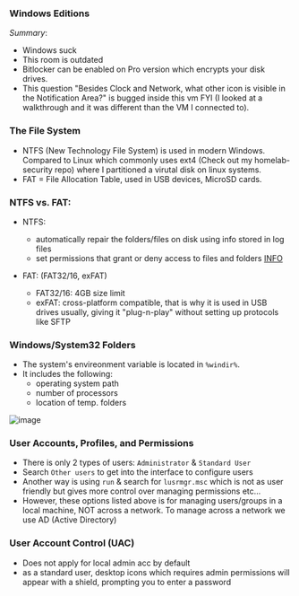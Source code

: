 ### Windows Editions

*Summary*:
- Windows suck
- This room is outdated
- Bitlocker can be enabled on Pro version which encrypts your disk drives.
- This question "Besides Clock and Network, what other icon is visible in the Notification Area?" is bugged inside this vm FYI (I looked at a walkthrough and it was different than the VM I connected to).

### The File System 

- NTFS (New Technology File System) is used in modern Windows. Compared to Linux which commonly uses ext4 (Check out my homelab-security repo) where I partitioned a virutal disk on linux systems.
- FAT = File Allocation Table, used in USB devices, MicroSD cards.

### NTFS vs. FAT:

- NTFS:
  - automatically repair the folders/files on disk using info stored in log files
  - set permissions that grant or deny access to files and folders [INFO](https://learn.microsoft.com/en-us/previous-versions/windows/it-pro/windows-2000-server/bb727008(v=technet.10)?redirectedfrom=MSDN)


- FAT: (FAT32/16, exFAT)
  - FAT32/16: 4GB size limit
  - exFAT: cross-platform compatible, that is why it is used in USB drives usually, giving it "plug-n-play" without setting up protocols like SFTP

### Windows/System32 Folders

- The system's envireonment variable is located in `%windir%`.
- It includes the following:
  - operating system path
  - number of processors
  - location of temp. folders

![image](https://github.com/user-attachments/assets/5355db47-f3f7-4f1b-8bea-4c3d3b9d2342)

### User Accounts, Profiles, and Permissions

- There is only 2 types of users: `Administrator` & `Standard User`
- Search `Other users` to get into the interface to configure users
- Another way is using `run` & search for `lusrmgr.msc` which is not as user friendly but gives more control over managing permissions etc...
- However, these options listed above is for managing users/groups in a local machine, NOT across a network. To manage across a network we use AD (Active Directory)


### User Account Control (UAC)

- Does not apply for local admin acc by default
- as a standard user, desktop icons which requires admin permissions will appear with a shield, prompting you to enter a password
